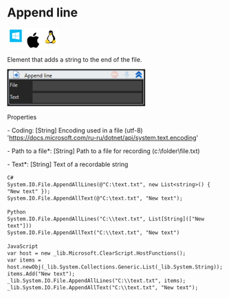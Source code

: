 # Append line

![](<../../../.gitbook/assets/image (96).png>)

Element that adds a string to the end of the file.

![](<../../../.gitbook/assets/1 (79).png>)

Properties

&#x20;\- Coding: \[String] Encoding used in a file (utf-8) 'https://docs.microsoft.com/ru-ru/dotnet/api/system.text.encoding'

&#x20;\- Path to a file\*: \[String] Path to a file for recording (c:\folder\file.txt)

&#x20;\- Text\*: \[String] Text of a recordable string

```
C#
System.IO.File.AppendAllLines(@"C:\text.txt", new List<string>() { "New text" });
System.IO.File.AppendAllText(@"C:\text.txt", "New text");

Python
System.IO.File.AppendAllLines("C:\\text.txt", List[String](["New text"]))
System.IO.File.AppendAllText("C:\\text.txt", "New text")

JavaScript
var host = new _lib.Microsoft.ClearScript.HostFunctions();
var items = host.newObj(_lib.System.Collections.Generic.List(_lib.System.String));
items.Add("New text");
_lib.System.IO.File.AppendAllLines("C:\\text.txt", items);
_lib.System.IO.File.AppendAllText("C:\\text.txt", "New text");
```
